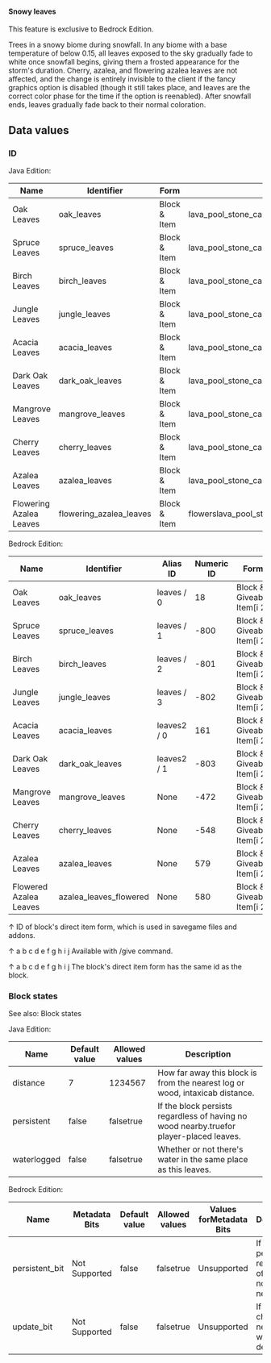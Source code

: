 #### Snowy leaves

  

This feature is exclusive to  Bedrock Edition. 


Trees in a snowy biome during snowfall.
In any biome with a base temperature of below 0.15, all leaves exposed to the sky gradually fade to white once snowfall begins, giving them a frosted appearance for the storm's duration. Cherry, azalea, and flowering azalea leaves are not affected, and the change is entirely invisible to the client if the fancy graphics option is disabled (though it still takes place, and leaves are the correct color phase for the time if the option is reenabled). After snowfall ends, leaves gradually fade back to their normal coloration.

## Data values
### ID
Java Edition:

| Name                    | Identifier              | Form         | Block tags                                              | Item tags     | Translation key                         |
|-------------------------|-------------------------|--------------|---------------------------------------------------------|---------------|-----------------------------------------|
| Oak Leaves              | oak_leaves              | Block & Item | lava_pool_stone_cannot_replaceleavesmineable/hoe        | leaves        | block.minecraft.oak_leaves              |
| Spruce Leaves           | spruce_leaves           | Block & Item | lava_pool_stone_cannot_replaceleavesmineable/hoe        | leaves        | block.minecraft.spruce_leaves           |
| Birch Leaves            | birch_leaves            | Block & Item | lava_pool_stone_cannot_replaceleavesmineable/hoe        | leaves        | block.minecraft.birch_leaves            |
| Jungle Leaves           | jungle_leaves           | Block & Item | lava_pool_stone_cannot_replaceleavesmineable/hoe        | leaves        | block.minecraft.jungle_leaves           |
| Acacia Leaves           | acacia_leaves           | Block & Item | lava_pool_stone_cannot_replaceleavesmineable/hoe        | leaves        | block.minecraft.acacia_leaves           |
| Dark Oak Leaves         | dark_oak_leaves         | Block & Item | lava_pool_stone_cannot_replaceleavesmineable/hoe        | leaves        | block.minecraft.dark_oak_leaves         |
| Mangrove Leaves         | mangrove_leaves         | Block & Item | lava_pool_stone_cannot_replaceleavesmineable/hoe        | leaves        | block.minecraft.mangrove_leaves         |
| Cherry Leaves           | cherry_leaves           | Block & Item | lava_pool_stone_cannot_replaceleavesmineable/hoe        | leaves        | block.minecraft.cherry_leaves           |
| Azalea Leaves           | azalea_leaves           | Block & Item | lava_pool_stone_cannot_replaceleavesmineable/hoe        | leaves        | block.minecraft.azalea_leaves           |
| Flowering Azalea Leaves | flowering_azalea_leaves | Block & Item | flowerslava_pool_stone_cannot_replaceleavesmineable/hoe | flowersleaves | block.minecraft.flowering_azalea_leaves |

Bedrock Edition:

| Name                   | Identifier             | Alias ID    | Numeric ID | Form                       | Item ID[i 1]   | Translation key                                   |
|------------------------|------------------------|-------------|------------|----------------------------|----------------|---------------------------------------------------|
| Oak Leaves             | oak_leaves             | leaves / 0  | 18         | Block & Giveable Item[i 2] | Identical[i 3] | tile.leaves.oak.name                              |
| Spruce Leaves          | spruce_leaves          | leaves / 1  | -800       | Block & Giveable Item[i 2] | Identical[i 3] | tile.leaves.spruce.name                           |
| Birch Leaves           | birch_leaves           | leaves / 2  | -801       | Block & Giveable Item[i 2] | Identical[i 3] | tile.leaves.birch.name                            |
| Jungle Leaves          | jungle_leaves          | leaves / 3  | -802       | Block & Giveable Item[i 2] | Identical[i 3] | tile.leaves.jungle.name                           |
| Acacia Leaves          | acacia_leaves          | leaves2 / 0 | 161        | Block & Giveable Item[i 2] | Identical[i 3] | tile.leaves2.acacia.nametile.leaves.acacia.name   |
| Dark Oak Leaves        | dark_oak_leaves        | leaves2 / 1 | -803       | Block & Giveable Item[i 2] | Identical[i 3] | tile.leaves2.big_oak.nametile.leaves.big_oak.name |
| Mangrove Leaves        | mangrove_leaves        | None        | -472       | Block & Giveable Item[i 2] | Identical[i 3] | tile.mangrove_leaves.name                         |
| Cherry Leaves          | cherry_leaves          | None        | -548       | Block & Giveable Item[i 2] | Identical[i 3] | tile.cherry_leaves.name                           |
| Azalea Leaves          | azalea_leaves          | None        | 579        | Block & Giveable Item[i 2] | Identical[i 3] | tile.azalea_leaves.name                           |
| Flowered Azalea Leaves | azalea_leaves_flowered | None        | 580        | Block & Giveable Item[i 2] | Identical[i 3] | tile.azalea_leaves_flowered.name                  |


↑ ID of block's direct item form, which is used in savegame files and addons.

↑ a b c d e f g h i j Available with /give command.

↑ a b c d e f g h i j The block's direct item form has the same id as the block.


### Block states
See also: Block states

Java Edition:

| Name        | Default value | Allowed values | Description                                                                             |
|-------------|---------------|----------------|-----------------------------------------------------------------------------------------|
| distance    | 7             | 1234567        | How far away this block is from the nearest log or wood, intaxicab distance.            |
| persistent  | false         | falsetrue      | If the block persists regardless of having no wood nearby.truefor player-placed leaves. |
| waterlogged | false         | falsetrue      | Whether or not there's water in the same place as this leaves.                          |

Bedrock Edition:

| Name           | Metadata Bits | Default value | Allowed values | Values forMetadata Bits | Description                                                |
|----------------|---------------|---------------|----------------|-------------------------|------------------------------------------------------------|
| persistent_bit | Not Supported | false         | falsetrue      | Unsupported             | If the block persists regardless of having no wood nearby. |
| update_bit     | Not Supported | false         | falsetrue      | Unsupported             | If the block checks for nearby wood and decays.            |




